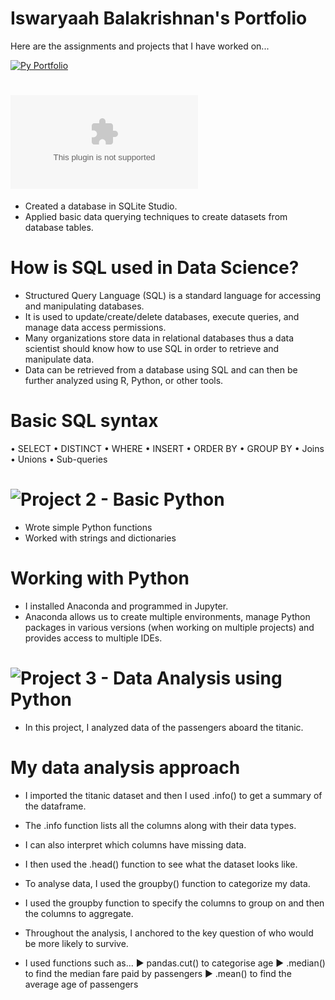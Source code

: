 # Iswaryaah Balakrishnan's Portfolio
Here are the assignments and projects that I have worked on... 

[![Py Portfolio](https://user-images.githubusercontent.com/57941228/190444958-af9fcf93-34e9-4804-a20d-1d03ce7cb2c1.png)](https://github.com/iswaryaah/portfolio/blob/main/images/Py%20Portfolio.png)

# ![Project 1 - SQL](https://github.com/iswaryaah/portfolio/blob/main/project%20files/Assignment%201%20SQL.docx)

* Created a database in SQLite Studio.
* Applied basic data querying techniques to create datasets from database tables.

# How is SQL used in Data Science? 
* Structured Query Language (SQL) is a standard language for accessing and manipulating databases. 
* It is used to update/create/delete databases, execute queries, and manage data access permissions.
* Many organizations store data in relational databases thus a data scientist should know how to use SQL in order to retrieve and manipulate data.
* Data can be retrieved from a database using SQL and can then be further analyzed using R, Python, or other tools.

# Basic SQL syntax
• SELECT
• DISTINCT
• WHERE
• INSERT
• ORDER BY
• GROUP BY
• Joins
• Unions
• Sub-queries

# ![Project 2 - Basic Python](https://github.com/iswaryaah/portfolio/blob/main/project%20files/Assignment%202.ipynb)

* Wrote simple Python functions
* Worked with strings and dictionaries

# Working with Python
* I installed Anaconda and programmed in Jupyter. 
* Anaconda allows us to create multiple environments, manage Python packages in various versions (when working on
multiple projects) and provides access to multiple IDEs.

# ![Project 3 - Data Analysis using Python](https://github.com/iswaryaah/portfolio/blob/main/project%20files/Assignment%203.ipynb)

* In this project, I analyzed data of the passengers aboard the titanic.

# My data analysis approach
* I imported the titanic dataset and then I used .info() to get a summary of the dataframe. 
* The .info function lists all the columns along with their data types.
* I can also interpret which columns have missing data. 
* I then used the .head() function to see what the dataset looks like. 
* To analyse data, I used the groupby() function to categorize my data.
* I used the groupby function to specify the columns to group on and then the columns to aggregate.

* Throughout the analysis, I anchored to the key question of who would be more likely to survive.
* I used functions such as...
  ► pandas.cut() to categorise age
  ► .median() to find the median fare paid by passengers 
  ► .mean() to find the average age of passengers
